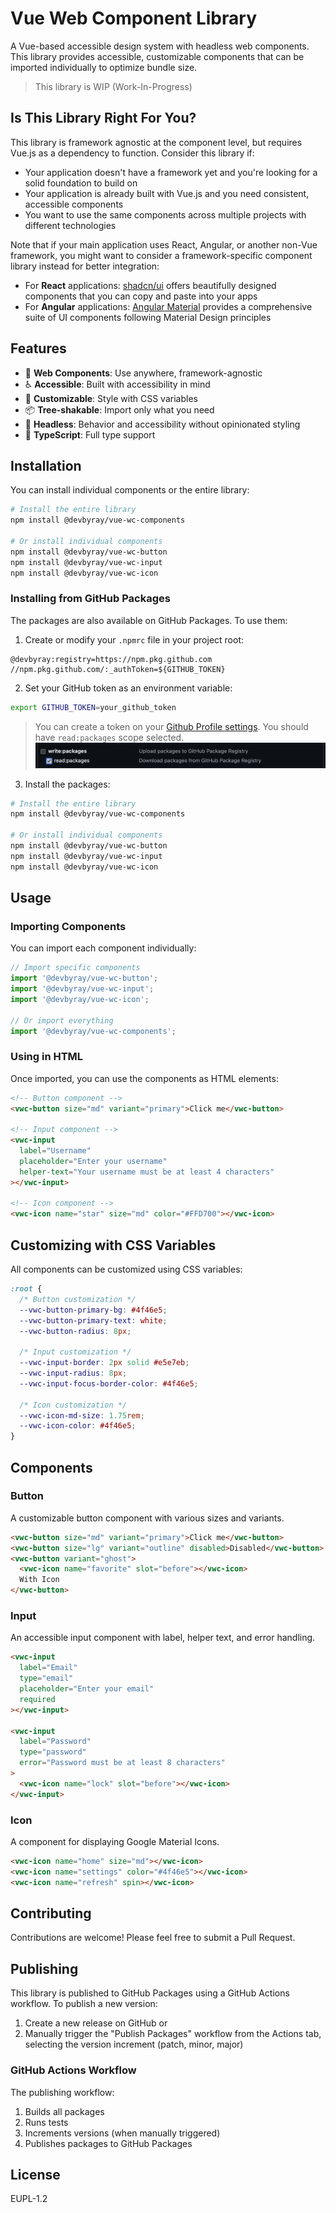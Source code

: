 # Vue Web Component Library

A Vue-based accessible design system with headless web components. This library provides accessible, customizable components that can be imported individually to optimize bundle size.

> This library is WIP (Work-In-Progress)

## Is This Library Right For You?

This library is framework agnostic at the component level, but requires Vue.js as a dependency to function. Consider this library if:

- Your application doesn't have a framework yet and you're looking for a solid foundation to build on
- Your application is already built with Vue.js and you need consistent, accessible components
- You want to use the same components across multiple projects with different technologies

Note that if your main application uses React, Angular, or another non-Vue framework, you might want to consider a framework-specific component library instead for better integration:

- For **React** applications: [shadcn/ui](https://ui.shadcn.com/) offers beautifully designed components that you can copy and paste into your apps
- For **Angular** applications: [Angular Material](https://material.angular.io/) provides a comprehensive suite of UI components following Material Design principles


## Features

- 🧩 **Web Components**: Use anywhere, framework-agnostic
- ♿ **Accessible**: Built with accessibility in mind
- 🎨 **Customizable**: Style with CSS variables
- 📦 **Tree-shakable**: Import only what you need
- 🔧 **Headless**: Behavior and accessibility without opinionated styling
- 🧰 **TypeScript**: Full type support

## Installation

You can install individual components or the entire library:

```bash
# Install the entire library
npm install @devbyray/vue-wc-components

# Or install individual components
npm install @devbyray/vue-wc-button
npm install @devbyray/vue-wc-input
npm install @devbyray/vue-wc-icon
```

### Installing from GitHub Packages

The packages are also available on GitHub Packages. To use them:

1. Create or modify your `.npmrc` file in your project root:

```
@devbyray:registry=https://npm.pkg.github.com
//npm.pkg.github.com/:_authToken=${GITHUB_TOKEN}
```

2. Set your GitHub token as an environment variable:

```bash
export GITHUB_TOKEN=your_github_token
```

> You can create a token on your [Github Profile settings](https://github.com/settings/tokens). You should have `read:packages` scope selected.
![alt text](./assets/github-token-screenshot.png)

3. Install the packages:

```bash
# Install the entire library
npm install @devbyray/vue-wc-components

# Or install individual components
npm install @devbyray/vue-wc-button
npm install @devbyray/vue-wc-input
npm install @devbyray/vue-wc-icon
```

## Usage

### Importing Components

You can import each component individually:

```js
// Import specific components
import '@devbyray/vue-wc-button';
import '@devbyray/vue-wc-input';
import '@devbyray/vue-wc-icon';

// Or import everything
import '@devbyray/vue-wc-components';
```

### Using in HTML

Once imported, you can use the components as HTML elements:

```html
<!-- Button component -->
<vwc-button size="md" variant="primary">Click me</vwc-button>

<!-- Input component -->
<vwc-input 
  label="Username" 
  placeholder="Enter your username"
  helper-text="Your username must be at least 4 characters"
></vwc-input>

<!-- Icon component -->
<vwc-icon name="star" size="md" color="#FFD700"></vwc-icon>
```

## Customizing with CSS Variables

All components can be customized using CSS variables:

```css
:root {
  /* Button customization */
  --vwc-button-primary-bg: #4f46e5;
  --vwc-button-primary-text: white;
  --vwc-button-radius: 8px;
  
  /* Input customization */
  --vwc-input-border: 2px solid #e5e7eb;
  --vwc-input-radius: 8px;
  --vwc-input-focus-border-color: #4f46e5;
  
  /* Icon customization */
  --vwc-icon-md-size: 1.75rem;
  --vwc-icon-color: #4f46e5;
}
```

## Components

### Button

A customizable button component with various sizes and variants.

```html
<vwc-button size="md" variant="primary">Click me</vwc-button>
<vwc-button size="lg" variant="outline" disabled>Disabled</vwc-button>
<vwc-button variant="ghost">
  <vwc-icon name="favorite" slot="before"></vwc-icon>
  With Icon
</vwc-button>
```

### Input

An accessible input component with label, helper text, and error handling.

```html
<vwc-input 
  label="Email" 
  type="email" 
  placeholder="Enter your email"
  required
></vwc-input>

<vwc-input 
  label="Password" 
  type="password"
  error="Password must be at least 8 characters"
>
  <vwc-icon name="lock" slot="before"></vwc-icon>
</vwc-input>
```

### Icon

A component for displaying Google Material Icons.

```html
<vwc-icon name="home" size="md"></vwc-icon>
<vwc-icon name="settings" color="#4f46e5"></vwc-icon>
<vwc-icon name="refresh" spin></vwc-icon>
```

## Contributing

Contributions are welcome! Please feel free to submit a Pull Request.

## Publishing

This library is published to GitHub Packages using a GitHub Actions workflow. To publish a new version:

1. Create a new release on GitHub or
2. Manually trigger the "Publish Packages" workflow from the Actions tab, selecting the version increment (patch, minor, major)

### GitHub Actions Workflow

The publishing workflow:

1. Builds all packages
2. Runs tests
3. Increments versions (when manually triggered)
4. Publishes packages to GitHub Packages

## License
EUPL-1.2